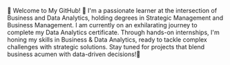 🌟 Welcome to My GitHub! 🌟 
I'm a passionate learner at the intersection of Business and Data Analytics, holding degrees in Strategic Management and Business Management. 
I am currently on an exhilarating journey to complete my Data Analytics certificate. 
Through hands-on internships, I'm honing my skills in Business & Data Analytics, ready to tackle complex challenges with strategic solutions.
Stay tuned for projects that blend business acumen with data-driven decisions!🚀
